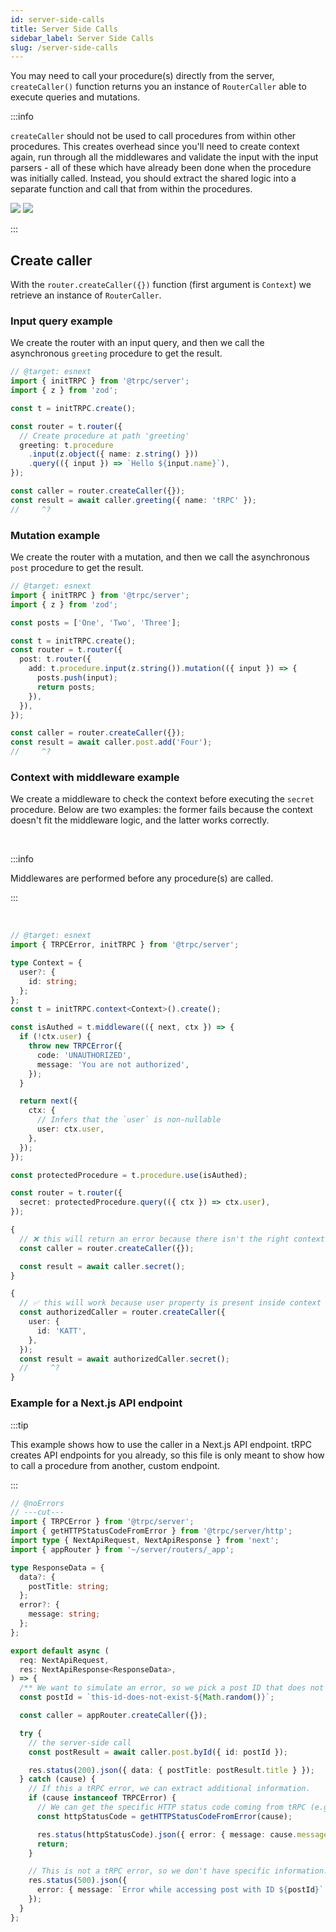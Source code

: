 ```yaml
---
id: server-side-calls
title: Server Side Calls
sidebar_label: Server Side Calls
slug: /server-side-calls
---
```


You may need to call your procedure(s) directly from the server, `createCaller()` function returns you an instance of `RouterCaller` able to execute queries and mutations.

:::info

`createCaller` should not be used to call procedures from within other procedures. This creates overhead since you'll need to create context again, run through all the middlewares and validate the input with the input parsers - all of these which have already been done when the procedure was initially called. Instead, you should extract the shared logic into a separate function and call that from within the procedures.

<div className="flex gap-2 w-full justify-between">
  <img src="https://user-images.githubusercontent.com/51714798/212567920-22a9b2c7-4115-4d7d-bf8a-1697cff1da8e.png" className="w-[49.5%]" />
  <img src="https://user-images.githubusercontent.com/51714798/212567917-bb936676-355b-4171-ad17-9d1c1c41f3f3.png" className="w-[49.5%]" />
</div>

:::

## Create caller

With the `router.createCaller({})` function (first argument is `Context`) we retrieve an instance of `RouterCaller`.

### Input query example

We create the router with an input query, and then we call the asynchronous `greeting` procedure to get the result.

```ts twoslash
// @target: esnext
import { initTRPC } from '@trpc/server';
import { z } from 'zod';

const t = initTRPC.create();

const router = t.router({
  // Create procedure at path 'greeting'
  greeting: t.procedure
    .input(z.object({ name: z.string() }))
    .query(({ input }) => `Hello ${input.name}`),
});

const caller = router.createCaller({});
const result = await caller.greeting({ name: 'tRPC' });
//     ^?
```

### Mutation example

We create the router with a mutation, and then we call the asynchronous `post` procedure to get the result.

```ts twoslash
// @target: esnext
import { initTRPC } from '@trpc/server';
import { z } from 'zod';

const posts = ['One', 'Two', 'Three'];

const t = initTRPC.create();
const router = t.router({
  post: t.router({
    add: t.procedure.input(z.string()).mutation(({ input }) => {
      posts.push(input);
      return posts;
    }),
  }),
});

const caller = router.createCaller({});
const result = await caller.post.add('Four');
//     ^?
```

### Context with middleware example

We create a middleware to check the context before executing the `secret` procedure. Below are two examples: the former fails because the context doesn't fit the middleware logic, and the latter works correctly.

<br />

:::info

Middlewares are performed before any procedure(s) are called.

:::

<br />

```ts twoslash
// @target: esnext
import { TRPCError, initTRPC } from '@trpc/server';

type Context = {
  user?: {
    id: string;
  };
};
const t = initTRPC.context<Context>().create();

const isAuthed = t.middleware(({ next, ctx }) => {
  if (!ctx.user) {
    throw new TRPCError({
      code: 'UNAUTHORIZED',
      message: 'You are not authorized',
    });
  }

  return next({
    ctx: {
      // Infers that the `user` is non-nullable
      user: ctx.user,
    },
  });
});

const protectedProcedure = t.procedure.use(isAuthed);

const router = t.router({
  secret: protectedProcedure.query(({ ctx }) => ctx.user),
});

{
  // ❌ this will return an error because there isn't the right context param
  const caller = router.createCaller({});

  const result = await caller.secret();
}

{
  // ✅ this will work because user property is present inside context param
  const authorizedCaller = router.createCaller({
    user: {
      id: 'KATT',
    },
  });
  const result = await authorizedCaller.secret();
  //     ^?
}
```

### Example for a Next.js API endpoint

:::tip

This example shows how to use the caller in a Next.js API endpoint. tRPC creates API endpoints for you already, so this file is only meant to show
how to call a procedure from another, custom endpoint.

:::

```ts twoslash
// @noErrors
// ---cut---
import { TRPCError } from '@trpc/server';
import { getHTTPStatusCodeFromError } from '@trpc/server/http';
import type { NextApiRequest, NextApiResponse } from 'next';
import { appRouter } from '~/server/routers/_app';

type ResponseData = {
  data?: {
    postTitle: string;
  };
  error?: {
    message: string;
  };
};

export default async (
  req: NextApiRequest,
  res: NextApiResponse<ResponseData>,
) => {
  /** We want to simulate an error, so we pick a post ID that does not exist in the database. */
  const postId = `this-id-does-not-exist-${Math.random()}`;

  const caller = appRouter.createCaller({});

  try {
    // the server-side call
    const postResult = await caller.post.byId({ id: postId });

    res.status(200).json({ data: { postTitle: postResult.title } });
  } catch (cause) {
    // If this a tRPC error, we can extract additional information.
    if (cause instanceof TRPCError) {
      // We can get the specific HTTP status code coming from tRPC (e.g. 404 for `NOT_FOUND`).
      const httpStatusCode = getHTTPStatusCodeFromError(cause);

      res.status(httpStatusCode).json({ error: { message: cause.message } });
      return;
    }

    // This is not a tRPC error, so we don't have specific information.
    res.status(500).json({
      error: { message: `Error while accessing post with ID ${postId}` },
    });
  }
};
```
